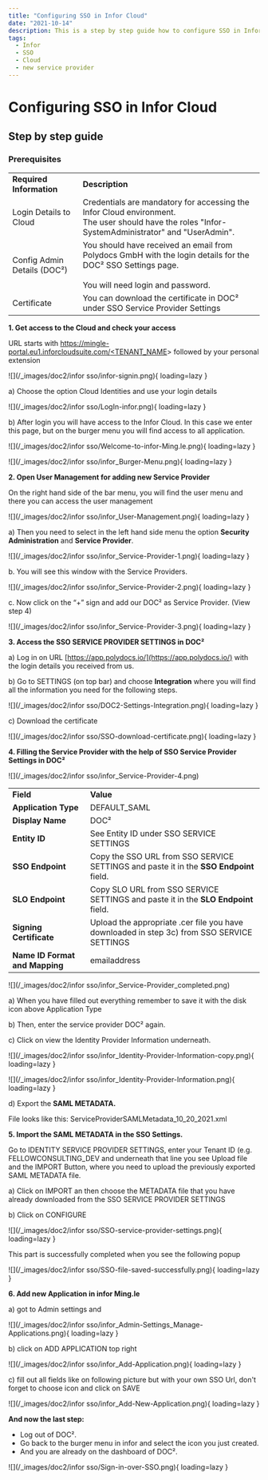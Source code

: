 ```yaml
---
title: "Configuring SSO in Infor Cloud"
date: "2021-10-14"
description: This is a step by step guide how to configure SSO in Infor Cloud. Starting with the prerequisites, getting access to the cloud and checking it to add a new service provider.
tags:
  - Infor
  - SSO
  - Cloud
  - new service provider
---
```


# Configuring SSO in Infor Cloud

## Step by step guide

### **Prerequisites**

<table><tbody><tr><td><strong>Required Information</strong></td><td><strong>Description</strong></td></tr><tr><td>Login Details to Cloud</td><td>Credentials are mandatory for accessing the Infor Cloud environment.<br>The user should have the roles "Infor-SystemAdministrator" and "UserAdmin".</td></tr><tr><td>Config Admin Details (DOC²)</td><td>You should have received an email from Polydocs GmbH with the login details for the DOC² SSO Settings page.<br><br>You will need login and password.<br></td></tr><tr><td>Certificate</td><td>You can download the certificate in DOC² under SSO Service Provider Settings</td></tr></tbody></table>

**1\. Get access to the Cloud and check your access**

URL starts with [https://mingle-portal.eu1.inforcloudsuite.com/<TENANT\_NAME](https://mingle-portal.eu1.inforcloudsuite.com/)\> followed by your personal extension

![](/_images/doc2/infor sso/infor-signin.png){ loading=lazy }

a) Choose the option Cloud Identities and use your login details

![](/_images/doc2/infor sso/LogIn-infor.png){ loading=lazy }

b) After login you will have access to the Infor Cloud. In this case we enter this page, but on the burger menu you will find access to all application.

![](/_images/doc2/infor sso/Welcome-to-infor-Ming.le.png){ loading=lazy }

![](/_images/doc2/infor sso/infor_Burger-Menu.png){ loading=lazy }

**2\. Open User Management for adding new Service Provider**

On the right hand side of the bar menu, you will find the user menu and there you can access the user management

![](/_images/doc2/infor sso/infor_User-Management.png){ loading=lazy }

a) Then you need to select in the left hand side menu the option **Security Administration** and **Service Provider**.

![](/_images/doc2/infor sso/infor_Service-Provider-1.png){ loading=lazy }

b. You will see this window with the Service Providers.

![](/_images/doc2/infor sso/infor_Service-Provider-2.png){ loading=lazy }

c. Now click on the “+” sign and add our DOC² as Service Provider. (View step 4)

![](/_images/doc2/infor sso/infor_Service-Provider-3.png){ loading=lazy }

**3\. Access the SSO SERVICE PROVIDER SETTINGS in DOC²**

a) Log in on URL [https://app.polydocs.io/](https://app.polydocs.io/) with the login details you received from us.

b) Go to SETTINGS (on top bar) and choose **Integration** where you will find all the information you need for the following steps.

![](/_images/doc2/infor sso/DOC2-Settings-Integration.png){ loading=lazy }


c) Download the certificate

![](/_images/doc2/infor sso/SSO-download-certificate.png){ loading=lazy }

**4\. Filling the Service Provider with the help of SSO Service Provider Settings in DOC²**

![](/_images/doc2/infor sso/infor_Service-Provider-4.png)

<table><tbody><tr><td><strong>Field</strong></td><td><strong>Value</strong></td></tr><tr><td><strong>Application Type</strong></td><td>DEFAULT_SAML</td></tr><tr><td><strong>Display Name</strong></td><td>DOC²</td></tr><tr><td><strong>Entity ID</strong></td><td>See Entity ID under SSO SERVICE SETTINGS</td></tr><tr><td><strong>SSO Endpoint</strong></td><td>Copy the SSO URL from SSO SERVICE SETTINGS and paste it in the <strong>SSO Endpoint </strong>field.</td></tr><tr><td><strong>SLO Endpoint</strong></td><td>Copy SLO URL from SSO SERVICE SETTINGS and paste it in the <strong>SLO Endpoint </strong>field.</td></tr><tr><td><strong>Signing Certificate</strong></td><td>Upload the appropriate .cer file you have downloaded in step 3c) from SSO SERVICE SETTINGS</td></tr><tr><td><strong>Name ID Format and Mapping</strong></td><td>emailaddress</td></tr></tbody></table>

![](/_images/doc2/infor sso/infor_Service-Provider_completed.png)

a) When you have filled out everything remember to save it with the disk icon above Application Type

b) Then, enter the service provider DOC² again.

c) Click on view the Identity Provider Information underneath.

![](/_images/doc2/infor sso/infor_Identity-Provider-Information-copy.png){ loading=lazy }

![](/_images/doc2/infor sso/infor_Identity-Provider-Information.png){ loading=lazy }

d) Export the **SAML METADATA.**

File looks like this: ServiceProviderSAMLMetadata\_10\_20\_2021.xml

**5\. Import the SAML METADATA in the SSO Settings.**

Go to IDENTITY SERVICE PROVIDER SETTINGS, enter your Tenant ID (e.g. FELLOWCONSULTING\_DEV and underneath that line you see Upload file and the IMPORT Button, where you need to upload the previously exported SAML METADATA file.

a) Click on IMPORT an then choose the METADATA file that you have already downloaded from the SSO SERVICE PROVIDER SETTINGS

b) Click on CONFIGURE

![](/_images/doc2/infor sso/SSO-service-provider-settings.png){ loading=lazy }

This part is successfully completed when you see the following popup

![](/_images/doc2/infor sso/SSO-file-saved-successfully.png){ loading=lazy }

**6\. Add new Application in infor Ming.le**

a) got to Admin settings and

![](/_images/doc2/infor sso/infor_Admin-Settings_Manage-Applications.png){ loading=lazy }

b) click on ADD APPLICATION top right

![](/_images/doc2/infor sso/infor_Add-Application.png){ loading=lazy }

c) fill out all fields like on following picture but with your own SSO Url, don't forget to choose icon and click on SAVE

![](/_images/doc2/infor sso/infor_Add-New-Application.png){ loading=lazy }

**And now the last step:**

- Log out of DOC².
- Go back to the burger menu in infor and select the icon you just created.
- And you are already on the dashboard of DOC².

![](/_images/doc2/infor sso/Sign-in-over-SSO.png){ loading=lazy }
